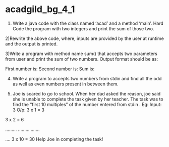 # acadgild_bg_4_1

1) Write a java code with the class named ‘acad’ and a method ‘main’. Hard Code the program
with two integers and print the sum of those two.

2)Rewrite the above code, where, inputs are provided by the user at runtime and the output is
printed.

3)Write a program with method name sum() that accepts two parameters from user and print
the sum of two numbers. Output format should be as:

First number is:
Second number is:
Sum is:

4) Write a program to accepts two numbers from stdin and find all the odd as well as even
numbers present in between them.

5) Joe is scared to go to school. When her dad asked the reason, joe said she is unable to
complete the task given by her teacher. The task was to find the “first 10 multiples” of the
number entered from stdin . Eg:
Input: 3
O/p:
3 x 1 = 3

3 x 2 = 6

.........
.........
.......

....
3 x 10 = 30
Help Joe in completing the task!


